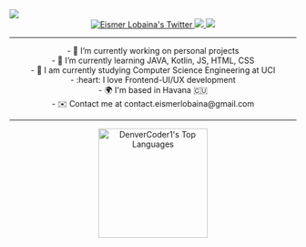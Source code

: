 <a align="center" href="https://git.io/typing-svg">
    <img src="https://readme-typing-svg.herokuapp.com/?lines=Hey+There!+👋;I'm+Eismer+Lobaina....;Nice+to+meet+you...;Wish+the+best+for+you+today...!&center=true&size=20">
  </a>
  
<div align="center">
<a href="http://twitter.com/eismerlobaina">
    <img src="https://img.shields.io/twitter/follow/eismerlobaina?label=Twitter&logo=twitter&style=for-the-badge&color=1DA1F2" alt="Eismer Lobaina's Twitter"/>
  </a>
  <a href="https://t.me/eismerlobaina">
    <img src="https://img.shields.io/badge/Telegram-CHANNEL-blue?label=Telegram&logo=Telegram&style=for-the-badge" />
  </a>
  <a href="https://www.linkedin.com/in/eismerlobaina">
    <img src="https://img.shields.io/badge/LinkedIn-450-blue?label=LinkedIn&logo=LinkedIn&style=for-the-badge" />
  </a>
    </div>


---
<nav align="center">
<p align="center" border: 1px solid lightcoral;>
- 🔭 I’m currently working on personal projects<br>
- 🌱 I’m currently learning JAVA, Kotlin, JS, HTML, CSS<br>
- 👯 I am currently studying Computer Science Engineering at UCI<br>
- :heart: I love Frontend-UI/UX development<br>
- 🌍 I'm based in Havana 🇨🇺<br>
- ✉️ Contact me at contact.eismerlobaina@gmail.com <br>
   </p>
</nav>

---
<div align="center">
<a align="center" href="https://github.com/eismerelnps/github-readme-stats"><img alt="DenverCoder1's Top Languages" src="https://github-readme-stats.vercel.app/api/top-langs/?username=eismerelnps&langs_count=8&layout=compact&theme=react&hide_border=true&bg_color=1F222E&title_color=F85D7F&icon_color=F8D866&hide=Jupyter%20Notebook" height="192px"/></a>
</div>
